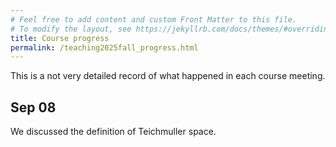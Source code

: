 ```yaml
---
# Feel free to add content and custom Front Matter to this file.
# To modify the layout, see https://jekyllrb.com/docs/themes/#overriding-theme-defaults
title: Course progress
permalink: /teaching2025fall_progress.html
---
```


This is a not very detailed record of what happened in each course meeting.

## Sep 08

We discussed the definition of Teichmuller space.
